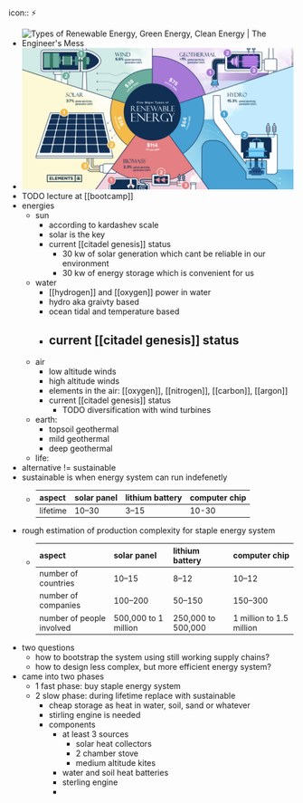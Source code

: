 icon:: ⚡️

- ![Types of Renewable Energy, Green Energy, Clean Energy | The Engineer's Mess](https://i.pinimg.com/videos/thumbnails/originals/ab/e8/15/abe815265a1809ea8e52eeb1055ea01f.0000000.jpg)
- ![image.png](../assets/image_1728273074044_0.png)
- TODO lecture at [[bootcamp]]
- energies
	- sun
		- according to kardashev scale
		- solar is the key
		- current [[citadel genesis]] status
			- 30 kw of solar generation which cant be reliable in our environment
			- 30 kw of energy storage which is convenient for us
	- water
		- [[hydrogen]] and [[oxygen]] power in water
		- hydro aka graivty based
		- ocean tidal and temperature based
		- current [[citadel genesis]] status
			-
	- air
		- low altitude winds
		- high altitude winds
		- elements in the air: [[oxygen]], [[nitrogen]], [[carbon]], [[argon]]
		- current [[citadel genesis]] status
			- TODO diversification with wind turbines
	- earth:
		- topsoil geothermal
		- mild geothermal
		- deep geothermal
	- life:
- alternative != sustainable
- sustainable is when energy system can run indefenetly
	- | aspect |	solar panel	| lithium battery 	| computer chip  |
	  |---------|------|--------|---------|
	  | lifetime	| 10–30	| 3–15	| 10-30 |
- rough estimation of production complexity for staple energy system
	- | aspect |	solar panel 	| lithium battery	| computer chip |
	  |---------|------|--------|---------|
	  | number of countries	| 10–15	| 8–12	| 10–12 |
	  | number of companies |	100–200	| 50–150	| 150–300 |
	  | number of people involved | 500,000 to 1 million |	250,000 to 500,000 |	1 million to 1.5 million |
- two questions
	- how to bootstrap the system using still working supply chains?
	- how to design less complex, but more efficient energy system?
- came into two phases
	- 1 fast phase: buy staple energy system
	- 2 slow phase: during lifetime replace with sustainable
		- cheap storage as heat in water, soil, sand or whatever
		- stirling engine is needed
		- components
			- at least 3 sources
				- solar heat collectors
				- 2 chamber stove
				- medium altitude kites
			- water and soil heat batteries
			- sterling engine
			-